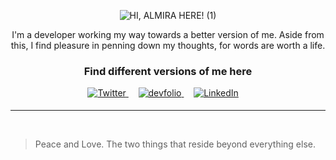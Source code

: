 <div align="center">

 ![HI, ALMIRA HERE! (1)](https://user-images.githubusercontent.com/81845066/203068592-42678a2e-3e50-474c-9e27-865c71d4bf9b.png)

I'm a developer working my way towards a better version of me. Aside from this, I find pleasure in penning down my thoughts, for words are worth a life.
<br>

### Find different versions of me here

<a href="https://twitter.com/AsifAlmira" target="_blank">
<img src="https://img.shields.io/badge/twitter-%231DA1F2.svg?&style=for-the-badge&logo=twitter&logoColor=white&color=071A2C" alt="Twitter"/>
</a>
 &nbsp;&nbsp;&nbsp;
<a href="https://devfolio.co/@AlmiraAsifKhan" target="_blank">
<img src=https://img.shields.io/badge/devfolio-%2308090A.svg?&style=for-the-badge&logo=devfolio&logoColor=white alt=devfolio style="margin-bottom: 5px;" />
</a>
&nbsp;&nbsp;&nbsp;
<a href="https://www.linkedin.com/in/almira-khan/" target="_blank">
<img src="https://img.shields.io/badge/linkedin-%230077B5.svg?&style=for-the-badge&logo=linkedin&logoColor=white&color=071A2C" alt="LinkedIn"/></a>
&nbsp;&nbsp;&nbsp;

</div>  

---

<br>


> Peace and Love. The two things that reside beyond everything else.
  



